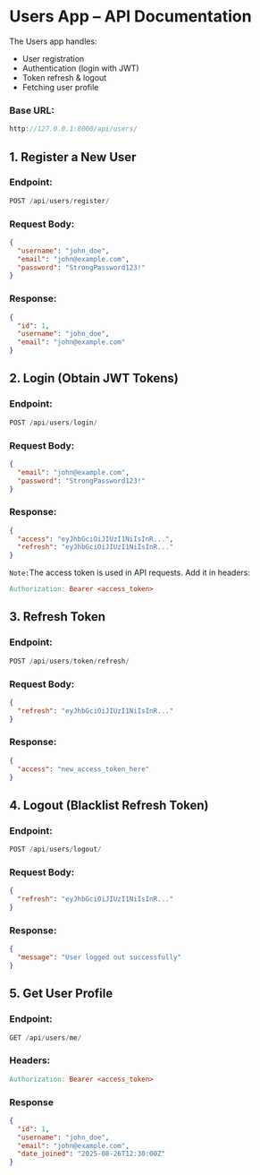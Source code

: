 # Users App – API Documentation
The Users app handles:
- User registration
- Authentication (login with JWT)
- Token refresh & logout
- Fetching user profile

### Base URL:
```swift
http://127.0.0.1:8000/api/users/
```
## 1. Register a New User
### Endpoint:
```swift
POST /api/users/register/
```
### Request Body:
```json
{
  "username": "john_doe",
  "email": "john@example.com",
  "password": "StrongPassword123!"
}
```

### Response:
```json
{
  "id": 1,
  "username": "john_doe",
  "email": "john@example.com"
}
```
## 2. Login (Obtain JWT Tokens)
### Endpoint:
```swift
POST /api/users/login/
```
### Request Body:
```json
{
  "email": "john@example.com",
  "password": "StrongPassword123!"
}
````

### Response:
```json
{
  "access": "eyJhbGciOiJIUzI1NiIsInR...",
  "refresh": "eyJhbGciOiJIUzI1NiIsInR..."
}
````

`Note:`The access token is used in API requests.
Add it in headers:
```makefile
Authorization: Bearer <access_token>
```
## 3. Refresh Token
### Endpoint:
```swift
POST /api/users/token/refresh/
```
### Request Body:
```json
{
  "refresh": "eyJhbGciOiJIUzI1NiIsInR..."
}
```

### Response:
```json
{
  "access": "new_access_token_here"
}
```
## 4. Logout (Blacklist Refresh Token)
### Endpoint:
```swift
POST /api/users/logout/
```

### Request Body:
```json
{
  "refresh": "eyJhbGciOiJIUzI1NiIsInR..."
}
```

### Response:
```json
{
  "message": "User logged out successfully"
}
```
## 5. Get User Profile

### Endpoint:
```swift
GET /api/users/me/
```
### Headers:
```makefile
Authorization: Bearer <access_token>
```

### Response
```json
{
  "id": 1,
  "username": "john_doe",
  "email": "john@example.com",
  "date_joined": "2025-08-26T12:30:00Z"
}
```